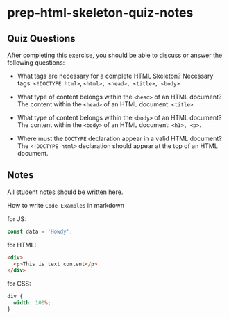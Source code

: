 # prep-html-skeleton-quiz-notes

## Quiz Questions

After completing this exercise, you should be able to discuss or answer the following questions:

- What tags are necessary for a complete HTML Skeleton?
  Necessary tags: `<!DOCTYPE html>`, `<html>, <head>, <title>, <body>`

- What type of content belongs within the `<head>` of an HTML document?
  The content within the `<head>` of an HTML document: `<title>`.

- What type of content belongs within the `<body>` of an HTML document?
  The content within the `<body>` of an HTML document: `<h1>, <p>`.

- Where must the `DOCTYPE` declaration appear in a valid HTML document?
  The `<!DOCTYPE html>` declaration should appear at the top of an HTML document.

## Notes

All student notes should be written here.

How to write `Code Examples` in markdown

for JS:

```javascript
const data = 'Howdy';
```

for HTML:

```html
<div>
  <p>This is text content</p>
</div>
```

for CSS:

```css
div {
  width: 100%;
}
```
